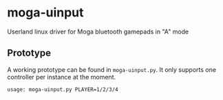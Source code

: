 # moga-uinput
Userland linux driver for Moga bluetooth gamepads in "A" mode

## Prototype
A working prototype can be found in `moga-uinput.py`. It only supports one controller per instance at the moment.
```
usage: moga-uinput.py PLAYER=1/2/3/4
```
